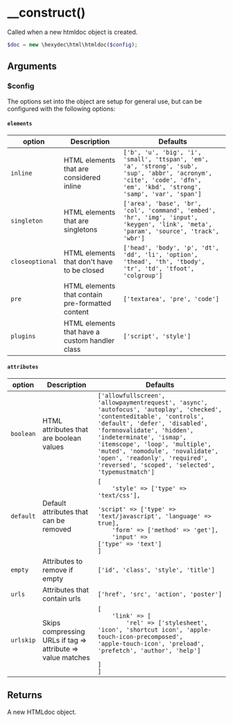 # \__construct()

Called when a new htmldoc object is created.

```php
$doc = new \hexydec\html\htmldoc($config);
```
## Arguments

### $config

The options set into the object are setup for general use, but can be configured with the following options:

#### `elements`

| option		| Description										| Defaults						|
|---------------|---------------------------------------------------|-------------------------------|
| `inline`		| HTML elements that are considered inline			| `['b', 'u', 'big', 'i', 'small', 'ttspan', 'em', 'a', 'strong', 'sub', 'sup', 'abbr', 'acronym', 'cite', 'code', 'dfn', 'em', 'kbd', 'strong', 'samp', 'var', 'span']` |
| `singleton`	| HTML elements that are singletons					| `['area', 'base', 'br', 'col', 'command', 'embed', 'hr', 'img', 'input', 'keygen', 'link', 'meta', 'param', 'source', 'track', 'wbr']` |
| `closeoptional`	| HTML elements that don't have to be closed	| `['head', 'body', 'p', 'dt', 'dd', 'li', 'option', 'thead', 'th', 'tbody', 'tr', 'td', 'tfoot', 'colgroup']` |
| `pre`			| HTML elements that contain pre-formatted content	| `['textarea', 'pre', 'code']` |
| `plugins`		| HTML elements that have a custom handler class	| `['script', 'style']` 		|

#### `attributes`

| option		| Description										| Defaults						|
|---------------|---------------------------------------------------|-------------------------------|
| `boolean`		| HTML attributes that are boolean values			| `['allowfullscreen', 'allowpaymentrequest', 'async', 'autofocus', 'autoplay', 'checked', 'contenteditable', 'controls', 'default', 'defer', 'disabled', 'formnovalidate', 'hidden', 'indeterminate', 'ismap', 'itemscope', 'loop', 'multiple', 'muted', 'nomodule', 'novalidate', 'open', 'readonly', 'required', 'reversed', 'scoped', 'selected', 'typemustmatch']` |
| `default`		| Default attributes that can be removed			| <code>[<br>&nbsp; &nbsp; 'style' => ['type' => 'text/css'],<br>&nbsp; &nbsp; 'script' => ['type' => 'text/javascript', 'language' => true],<br>&nbsp; &nbsp; 'form' => ['method' => 'get'],<br>&nbsp; &nbsp; 'input' => ['type' => 'text']<br>]</code> |
| `empty`		| Attributes to remove if empty						| `['id', 'class', 'style', 'title']` |
| `urls`		| Attributes that contain urls						| `['href', 'src', 'action', 'poster']` |
| `urlskip`		| Skips compressing URLs if tag => attribute => value matches | <code>[<br>&nbsp; &nbsp; 'link' => [<br>&nbsp; &nbsp; &nbsp; &nbsp; 'rel' => ['stylesheet', 'icon', 'shortcut icon', 'apple-touch-icon-precomposed', 'apple-touch-icon', 'preload', 'prefetch', 'author', 'help']<br>&nbsp; &nbsp; ]<br>]</code> |

## Returns

A new HTMLdoc object.
